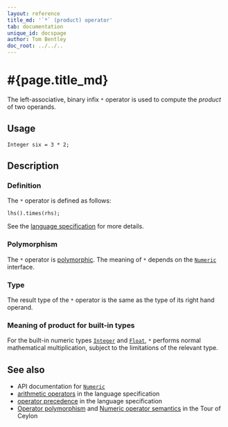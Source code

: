 ```yaml
---
layout: reference
title_md: '`*` (product) operator'
tab: documentation
unique_id: docspage
author: Tom Bentley
doc_root: ../../..
---
```


# #{page.title_md}

The left-associative, binary infix `*` operator is used to compute the *product* of 
two operands.

## Usage 

<!-- try: -->
    Integer six = 3 * 2;

## Description

### Definition

The `*` operator is defined as follows:

<!-- check:none -->
<!-- try: -->
    lhs().times(rhs);

See the [language specification](#{site.urls.spec_current}#arithmetic) for more details.

### Polymorphism

The `*` operator is [polymorphic](#{page.doc_root}/reference/operator/operator-polymorphism). 
The meaning of `*` depends on the 
[`Numeric`](#{site.urls.apidoc_1_0}/Numeric.type.html) interface.

### Type

The result type of the `*` operator is the same as the type of its right hand operand.

### Meaning of product for built-in types

For the built-in numeric types [`Integer`](#{site.urls.apidoc_1_0}/Integer.type.html) and 
[`Float`](#{site.urls.apidoc_1_0}/Float.type.html),
`*` performs normal mathematical multiplication, subject to the limitations
of the relevant type.

## See also

* API documentation for [`Numeric`](#{site.urls.apidoc_1_0}/Numeric.type.html)
* [arithmetic operators](#{site.urls.spec_current}#arithmetic) in the 
  language specification
* [operator precedence](#{site.urls.spec_current}#operatorprecedence) in the 
  language specification
* [Operator polymorphism](#{page.doc_root}/tour/language-module/#operator_polymorphism) 
  and 
  [Numeric operator semantics](#{page.doc_root}/tour/language-module/#numeric_operator_semantics) 
  in the Tour of Ceylon
